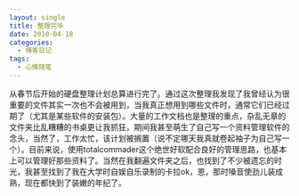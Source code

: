 ```yaml
---
layout: single
title: 整理完毕
date: 2010-04-18
categories:
  - 博客日记
tags:
  - 心情随笔
---
```


从春节后开始的硬盘整理计划总算进行完了。通过这次整理我发现了我曾经认为很重要的文件其实一次也不会被用到，当我真正想用到哪些文件时，通常它们已经过期了（尤其是某些软件的安装包）。大量的工作文档也是整理的重点，杂乱无章的文件夹比乱糟糟的书桌更让我抓狂，期间我甚至萌生了自己写一个资料管理软件的念头，当然了，工作太忙，该计划被搁置（说不定哪天我真就卷起袖子为自己写一个）。目前来说，使用totalcommader这个绝世好软配合良好的管理思路，也基本上可以管理好那些资料了。当然在我翻遍文件夹之后，也找到了不少被遗忘的时光，我甚至找到了我在大学时自娱自乐录制的卡拉ok，恩，那时嗓音使劲儿装成熟，现在都快到了装嫩的年纪了。
